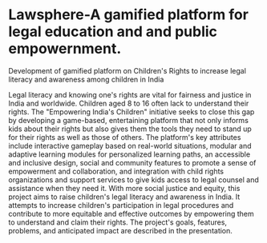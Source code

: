 # Lawsphere-A gamified platform for legal education and and public empowernment.
Development of gamified platform on Children's Rights to increase legal literacy and awareness among children in India

Legal literacy and knowing one's rights are vital for fairness and justice in India and worldwide. 
Children aged 8 to 16 often lack to understand their rights.
The "Empowering India's Children" initiative seeks to close this gap by developing a game-based, entertaining platform that not only informs kids about their rights but also gives them the tools they need to stand up for their rights as well as those of others.
The platform's key attributes include interactive gameplay based on real-world situations, modular and adaptive learning modules for personalized learning paths, an accessible and inclusive design, social and community features to promote a sense of empowerment and collaboration, and integration with child rights organizations and support services to give kids access to legal counsel and assistance when they need it. 
With more social justice and equity, this project aims to raise children's legal literacy and awareness in India. 
It attempts to increase children's participation in legal procedures and contribute to more equitable and effective outcomes by empowering them to understand and claim their rights. 
The project's goals, features, problems, and anticipated impact are described in the presentation.





